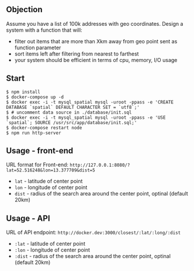 ## Objection

Assume you have a list of 100k addresses with geo coordinates. Design a system with a function that will:

- filter out items that are more than Xkm away from geo point sent as function parameter
- sort items left after filtering from nearest to farthest
- your system should be efficient in terms of cpu, memory, I/O usage


## Start

```
$ npm install
$ docker-compose up -d
$ docker exec -i -t mysql_spatial mysql -uroot -ppass -e 'CREATE DATABASE `spatial` DEFAULT CHARACTER SET = `utf8`;'
$ # uncomment data source in ./database/init.sql
$ docker exec -i -t mysql_spatial mysql -uroot -ppass -e 'USE `spatial`; SOURCE /usr/src/app/database/init.sql;'
$ docker-compose restart node
$ npm run http-server
```


## Usage - front-end

URL format for Front-end: `http://127.0.0.1:8080/?lat=52.516248&lon=13.377709&dist=5`

- `lat` - latitude of center point
- `lon` - longitude of center point
- `dist` - radius of the search area around the center point, optinal (default 20km)


## Usage - API

URL of API endpoint: `http://docker.dev:3000/closest/:lat/:long/:dist`

- `:lat` - latitude of center point
- `:lon` - longitude of center point
- `:dist` - radius of the search area around the center point, optinal (default 20km)
